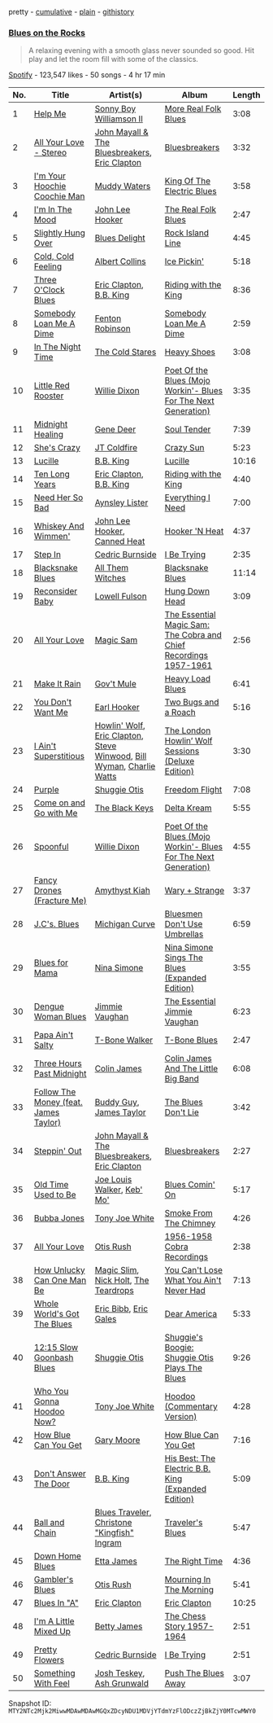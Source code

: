 pretty - [cumulative](/playlists/cumulative/37i9dQZF1DWWyCCtyRAvGr.md) - [plain](/playlists/plain/37i9dQZF1DWWyCCtyRAvGr) - [githistory](https://github.githistory.xyz/mackorone/spotify-playlist-archive/blob/main/playlists/plain/37i9dQZF1DWWyCCtyRAvGr)

### [Blues on the Rocks](https://open.spotify.com/playlist/37i9dQZF1DWWyCCtyRAvGr)

> A relaxing evening with a smooth glass never sounded so good\. Hit play and let the room fill with some of the classics.

[Spotify](https://open.spotify.com/user/spotify) - 123,547 likes - 50 songs - 4 hr 17 min

| No. | Title | Artist(s) | Album | Length |
|---|---|---|---|---|
| 1 | [Help Me](https://open.spotify.com/track/5bC6ONDsL88snGN6QasjZH) | [Sonny Boy Williamson II](https://open.spotify.com/artist/69VgCcXFV59QuQWEXSTxfK) | [More Real Folk Blues](https://open.spotify.com/album/5KTyzShPViB2hPWgzkCunV) | 3:08 |
| 2 | [All Your Love \- Stereo](https://open.spotify.com/track/1yKah8BCP3Vgq2tPBOLKL0) | [John Mayall & The Bluesbreakers](https://open.spotify.com/artist/2ScuQMRWThcifBRIvNDFDC), [Eric Clapton](https://open.spotify.com/artist/6PAt558ZEZl0DmdXlnjMgD) | [Bluesbreakers](https://open.spotify.com/album/4bSvzPMgzwvfqHAbcWG88o) | 3:32 |
| 3 | [I'm Your Hoochie Coochie Man](https://open.spotify.com/track/3KSchPNSklO5McIqRH3qYX) | [Muddy Waters](https://open.spotify.com/artist/4y6J8jwRAwO4dssiSmN91R) | [King Of The Electric Blues](https://open.spotify.com/album/4fOVcN7X7vQ8L41is621uJ) | 3:58 |
| 4 | [I'm In The Mood](https://open.spotify.com/track/6iQ0OIxisPxhzEICEXtaWS) | [John Lee Hooker](https://open.spotify.com/artist/1yNOfXGQNGjAynk77wv85x) | [The Real Folk Blues](https://open.spotify.com/album/6AToTGNfNIiOSMcl6xGJTY) | 2:47 |
| 5 | [Slightly Hung Over](https://open.spotify.com/track/6I8EbSSjimK98wiDCMtnBQ) | [Blues Delight](https://open.spotify.com/artist/3t7lCLDraWpcK4U5TWUUdA) | [Rock Island Line](https://open.spotify.com/album/3WoHYiJLkjJ0ZsDKVG9NPh) | 4:45 |
| 6 | [Cold, Cold Feeling](https://open.spotify.com/track/6kucNn22HB0qb2ZPa1BrNl) | [Albert Collins](https://open.spotify.com/artist/1uFixbBAduJkFAeRKznkvW) | [Ice Pickin'](https://open.spotify.com/album/7K0AX1jtXt1iLCtPLM3dab) | 5:18 |
| 7 | [Three O'Clock Blues](https://open.spotify.com/track/3gGKOVwsAVvwt9BcH3k18J) | [Eric Clapton](https://open.spotify.com/artist/6PAt558ZEZl0DmdXlnjMgD), [B.B\. King](https://open.spotify.com/artist/5xLSa7l4IV1gsQfhAMvl0U) | [Riding with the King](https://open.spotify.com/album/7b0Ysbudh2BH9A853EfxEu) | 8:36 |
| 8 | [Somebody Loan Me A Dime](https://open.spotify.com/track/35X1ucjCm7rHK80qJ413ci) | [Fenton Robinson](https://open.spotify.com/artist/5WFeN8vtX0TYqv0IYVbWZT) | [Somebody Loan Me A Dime](https://open.spotify.com/album/5SynQAltvwPyTbz3m8axVl) | 2:59 |
| 9 | [In The Night Time](https://open.spotify.com/track/2iYYrWUWbIeRDFhywfvKLr) | [The Cold Stares](https://open.spotify.com/artist/0hLLs7dOw0Z1XBFFrLSDln) | [Heavy Shoes](https://open.spotify.com/album/1QHdAq1f00y5Ir0B1n3QNI) | 3:08 |
| 10 | [Little Red Rooster](https://open.spotify.com/track/3Gq3uFAdJltar4ddwboPby) | [Willie Dixon](https://open.spotify.com/artist/5v8WPpMk60cqZbuZLdXjKY) | [Poet Of the Blues \(Mojo Workin'\- Blues For The Next Generation\)](https://open.spotify.com/album/5kOOtdwY3JI17osYqWEbnD) | 3:35 |
| 11 | [Midnight Healing](https://open.spotify.com/track/4RKoKePOnKpRlR68xyBQCn) | [Gene Deer](https://open.spotify.com/artist/2eIkIIArGbSEVLzC0rHxGV) | [Soul Tender](https://open.spotify.com/album/1LSwdjVS3iXgNAru0Ly5Vn) | 7:39 |
| 12 | [She's Crazy](https://open.spotify.com/track/5tRNgEl5hyFr7E2Adt7dhT) | [JT Coldfire](https://open.spotify.com/artist/2ddJt0lQSRzczoG6Yx728j) | [Crazy Sun](https://open.spotify.com/album/0vFy82Bq3HTvNnI5nVVztE) | 5:23 |
| 13 | [Lucille](https://open.spotify.com/track/4ZSJs1cqeincEi2KjUGmZC) | [B.B\. King](https://open.spotify.com/artist/5xLSa7l4IV1gsQfhAMvl0U) | [Lucille](https://open.spotify.com/album/5aowahjEeRgbLALRPb9a2s) | 10:16 |
| 14 | [Ten Long Years](https://open.spotify.com/track/4CayREZylZ5ij94y1v0zlc) | [Eric Clapton](https://open.spotify.com/artist/6PAt558ZEZl0DmdXlnjMgD), [B.B\. King](https://open.spotify.com/artist/5xLSa7l4IV1gsQfhAMvl0U) | [Riding with the King](https://open.spotify.com/album/7b0Ysbudh2BH9A853EfxEu) | 4:40 |
| 15 | [Need Her So Bad](https://open.spotify.com/track/1Msf1vU7lpnbqUDxj6HpnW) | [Aynsley Lister](https://open.spotify.com/artist/7hueZY91Csxv57p4KnPVcU) | [Everything I Need](https://open.spotify.com/album/6XGCDSommzsbG2lDSldCEy) | 7:00 |
| 16 | [Whiskey And Wimmen'](https://open.spotify.com/track/2FbLpNNlImB5mqCHgVIG1c) | [John Lee Hooker](https://open.spotify.com/artist/1yNOfXGQNGjAynk77wv85x), [Canned Heat](https://open.spotify.com/artist/27a0GiCba9K9lnkKidroFU) | [Hooker 'N Heat](https://open.spotify.com/album/0D0s7xWS9xH5x2PXO4fVw3) | 4:37 |
| 17 | [Step In](https://open.spotify.com/track/1b44sEBiYyl35EbYDgNGfk) | [Cedric Burnside](https://open.spotify.com/artist/5tuhrLilxNi6N7D6VeQZnc) | [I Be Trying](https://open.spotify.com/album/38J9ZNteDXUiLTndROhKyY) | 2:35 |
| 18 | [Blacksnake Blues](https://open.spotify.com/track/6FttMYQiHyM0lVZafG3eXO) | [All Them Witches](https://open.spotify.com/artist/29Wmfm1CojrjQ3aQP0FI65) | [Blacksnake Blues](https://open.spotify.com/album/0x9kL2LgGGnwUVm6ZesWCz) | 11:14 |
| 19 | [Reconsider Baby](https://open.spotify.com/track/65JvAtDMWtNIjDCDOLeJ2A) | [Lowell Fulson](https://open.spotify.com/artist/3VhvGNnWfzmlEyiuhzdgf5) | [Hung Down Head](https://open.spotify.com/album/4x3NEnpfAk2NY3jD6UDLEV) | 3:09 |
| 20 | [All Your Love](https://open.spotify.com/track/73GEVn1tqk9bn0KbtWsiqj) | [Magic Sam](https://open.spotify.com/artist/0XErJwG6aCEj7NpKsEZrrO) | [The Essential Magic Sam: The Cobra and Chief Recordings 1957\-1961](https://open.spotify.com/album/5pwsqaIx7UFtjXU3HiF1Nv) | 2:56 |
| 21 | [Make It Rain](https://open.spotify.com/track/4FLsABaj5iQbOfp7akXEn5) | [Gov't Mule](https://open.spotify.com/artist/5zoKOcTDI9EMOhGNaxL708) | [Heavy Load Blues](https://open.spotify.com/album/4RZFJXFYLHs9VhATqZ2nan) | 6:41 |
| 22 | [You Don't Want Me](https://open.spotify.com/track/6ECnAHxGQilDe32zQqfdz3) | [Earl Hooker](https://open.spotify.com/artist/3Ev1WS21x5Jav9j214A19O) | [Two Bugs and a Roach](https://open.spotify.com/album/4IWaRuc8RGDetpOm5Bv4Ho) | 5:16 |
| 23 | [I Ain't Superstitious](https://open.spotify.com/track/14RtX37onWzSyGDxrVEjnH) | [Howlin' Wolf](https://open.spotify.com/artist/0Wxy5Qka8BN9crcFkiAxSR), [Eric Clapton](https://open.spotify.com/artist/6PAt558ZEZl0DmdXlnjMgD), [Steve Winwood](https://open.spotify.com/artist/5gxynDEKwNDgxGJmJjZyte), [Bill Wyman](https://open.spotify.com/artist/5TKEKLhk0wTKM5m61BtKQC), [Charlie Watts](https://open.spotify.com/artist/5e50biMeBYtqgeMAAMPi9k) | [The London Howlin’ Wolf Sessions \(Deluxe Edition\)](https://open.spotify.com/album/0Ja5leAzA5UZPhQC07U10l) | 3:30 |
| 24 | [Purple](https://open.spotify.com/track/510i2lQvSKIgFXVrq2Dg5Y) | [Shuggie Otis](https://open.spotify.com/artist/4YHtIE7FI8ITfekzzN5Jpl) | [Freedom Flight](https://open.spotify.com/album/7suTZDEkiDpzkouw300noM) | 7:08 |
| 25 | [Come on and Go with Me](https://open.spotify.com/track/7M9Bru9dH3gHSmx6c7bo7j) | [The Black Keys](https://open.spotify.com/artist/7mnBLXK823vNxN3UWB7Gfz) | [Delta Kream](https://open.spotify.com/album/682pJqnx8hcrCfSjvyNBki) | 5:55 |
| 26 | [Spoonful](https://open.spotify.com/track/6c2qCpSjexlM9HYg9TnFFt) | [Willie Dixon](https://open.spotify.com/artist/5v8WPpMk60cqZbuZLdXjKY) | [Poet Of the Blues \(Mojo Workin'\- Blues For The Next Generation\)](https://open.spotify.com/album/5kOOtdwY3JI17osYqWEbnD) | 4:55 |
| 27 | [Fancy Drones \(Fracture Me\)](https://open.spotify.com/track/1l9LNsjdOQ3Wfkmnsjetxj) | [Amythyst Kiah](https://open.spotify.com/artist/1lhaaKpTyXOnjp79M3xYBl) | [Wary + Strange](https://open.spotify.com/album/75g27i85SR6XYAXKRRfOda) | 3:37 |
| 28 | [J.C's\. Blues](https://open.spotify.com/track/7j1KFZmBIKtv8lsmTptiM1) | [Michigan Curve](https://open.spotify.com/artist/6gMUWmZUceCtcaztahkqba) | [Bluesmen Don't Use Umbrellas](https://open.spotify.com/album/4f8EqC1IzbcSosXgbkSbTm) | 6:59 |
| 29 | [Blues for Mama](https://open.spotify.com/track/2vY3XKWiQ3gb4o0aXRtHjY) | [Nina Simone](https://open.spotify.com/artist/7G1GBhoKtEPnP86X2PvEYO) | [Nina Simone Sings The Blues \(Expanded Edition\)](https://open.spotify.com/album/12aKG91Tj6hJFOe90TzcX2) | 3:55 |
| 30 | [Dengue Woman Blues](https://open.spotify.com/track/4OGyibX2nayDVCUfFN4u8x) | [Jimmie Vaughan](https://open.spotify.com/artist/4gPGI1vW8TOypARV9Ykzae) | [The Essential Jimmie Vaughan](https://open.spotify.com/album/61ahDSudLBKZ06utlL3g4y) | 6:23 |
| 31 | [Papa Ain't Salty](https://open.spotify.com/track/1OGh5aeiGiNvuD37LiNN99) | [T\-Bone Walker](https://open.spotify.com/artist/6nPKmEbQmR8jGZEm7ArOFX) | [T\-Bone Blues](https://open.spotify.com/album/1YPBXkcPa4KYio6Ziyp7d3) | 2:47 |
| 32 | [Three Hours Past Midnight](https://open.spotify.com/track/2foANcWBXIew7aBRUDaPuC) | [Colin James](https://open.spotify.com/artist/5OH6mZ9jAWB8UnC1447H1j) | [Colin James And The Little Big Band](https://open.spotify.com/album/0emrpjJ9IbaBS6lc6FpaDm) | 6:08 |
| 33 | [Follow The Money \(feat\. James Taylor\)](https://open.spotify.com/track/0BjPesQ5R1GbeAqziScKAs) | [Buddy Guy](https://open.spotify.com/artist/2gCsNOpiBaMNh20jQ5prf0), [James Taylor](https://open.spotify.com/artist/0vn7UBvSQECKJm2817Yf1P) | [The Blues Don't Lie](https://open.spotify.com/album/4l9eneOLKyG0u5W4bkDQwp) | 3:42 |
| 34 | [Steppin' Out](https://open.spotify.com/track/4XpLqmD7SxGzaKuTs07FM0) | [John Mayall & The Bluesbreakers](https://open.spotify.com/artist/2ScuQMRWThcifBRIvNDFDC), [Eric Clapton](https://open.spotify.com/artist/6PAt558ZEZl0DmdXlnjMgD) | [Bluesbreakers](https://open.spotify.com/album/4bSvzPMgzwvfqHAbcWG88o) | 2:27 |
| 35 | [Old Time Used to Be](https://open.spotify.com/track/5qORQA2LGzwmmCjLgHtHS6) | [Joe Louis Walker](https://open.spotify.com/artist/5MPJKwuEzyWgfueKrogllD), [Keb' Mo'](https://open.spotify.com/artist/6iDaoPZVgxrTkndDCisX8F) | [Blues Comin' On](https://open.spotify.com/album/3nToFx6LGlS7AUa01g1KCa) | 5:17 |
| 36 | [Bubba Jones](https://open.spotify.com/track/5sLY0cuhTdcKuJi674IWLx) | [Tony Joe White](https://open.spotify.com/artist/6QvgWa4x3Ij4tvBpFMo11P) | [Smoke From The Chimney](https://open.spotify.com/album/5VcbS7I5iRYJoZSOp344F1) | 4:26 |
| 37 | [All Your Love](https://open.spotify.com/track/3dTKNQxas5m4cuunpHiVpi) | [Otis Rush](https://open.spotify.com/artist/1h0hOL3bVcYlg4xcSjU7fP) | [1956\-1958 Cobra Recordings](https://open.spotify.com/album/2qmdzBnhgSKueas63F83g7) | 2:38 |
| 38 | [How Unlucky Can One Man Be](https://open.spotify.com/track/5MULjaj5Xzjd2pyvUK8rRM) | [Magic Slim](https://open.spotify.com/artist/0uDA9BcTnKIPpNcZX6ZY3x), [Nick Holt](https://open.spotify.com/artist/33vrw08zWB0fcGP8sGFWCo), [The Teardrops](https://open.spotify.com/artist/4sCjplymm6JRWbieiNWhto) | [You Can't Lose What You Ain't Never Had](https://open.spotify.com/album/3Jqjl8E2mtMf0IlrxuriRQ) | 7:13 |
| 39 | [Whole World's Got The Blues](https://open.spotify.com/track/025MO5zsytvjgjZiuokOyS) | [Eric Bibb](https://open.spotify.com/artist/2uNcfNhlVJUyEX0t0NG1m1), [Eric Gales](https://open.spotify.com/artist/3x8RBu8okCCBLi5vnY4UyV) | [Dear America](https://open.spotify.com/album/3lrysOZwArhHFtnI1JEBtZ) | 5:33 |
| 40 | [12:15 Slow Goonbash Blues](https://open.spotify.com/track/4zy2Th0CDzOyNwbTODygmj) | [Shuggie Otis](https://open.spotify.com/artist/4YHtIE7FI8ITfekzzN5Jpl) | [Shuggie's Boogie: Shuggie Otis Plays The Blues](https://open.spotify.com/album/6WSeoiDc3zAjZVjFzMyLBC) | 9:26 |
| 41 | [Who You Gonna Hoodoo Now?](https://open.spotify.com/track/0ezAYtCKGYWVAtSr1xZGVe) | [Tony Joe White](https://open.spotify.com/artist/6QvgWa4x3Ij4tvBpFMo11P) | [Hoodoo \(Commentary Version\)](https://open.spotify.com/album/2o8wETexTC7MB0MON0oVWN) | 4:28 |
| 42 | [How Blue Can You Get](https://open.spotify.com/track/2P5nxLbWpdpFrrt03R7fU0) | [Gary Moore](https://open.spotify.com/artist/23wr9RJZg0PmYvVFyNkQ4j) | [How Blue Can You Get](https://open.spotify.com/album/0ZpuZkMjlRYETgOAjVAaZp) | 7:16 |
| 43 | [Don't Answer The Door](https://open.spotify.com/track/5JIsQC6ObGhzzRHMdEPMdV) | [B.B\. King](https://open.spotify.com/artist/5xLSa7l4IV1gsQfhAMvl0U) | [His Best: The Electric B.B\. King \(Expanded Edition\)](https://open.spotify.com/album/5mdl9vCNEXZl1EbRdHMRW4) | 5:09 |
| 44 | [Ball and Chain](https://open.spotify.com/track/5JrKfqQFOTwksNVdAUSF4b) | [Blues Traveler](https://open.spotify.com/artist/3pHeBYl1yujXcZqqfF1UyQ), [Christone "Kingfish" Ingram](https://open.spotify.com/artist/5jMGnqJkgPaiJzwy5bOcYX) | [Traveler's Blues](https://open.spotify.com/album/4qZssWithmdjNIlbve7XJ3) | 5:47 |
| 45 | [Down Home Blues](https://open.spotify.com/track/5WGUe5K85GamXycXDoMT6l) | [Etta James](https://open.spotify.com/artist/0iOVhN3tnSvgDbcg25JoJb) | [The Right Time](https://open.spotify.com/album/1FIwDtSAdIyBCpBvNheudQ) | 4:36 |
| 46 | [Gambler's Blues](https://open.spotify.com/track/3hLxjGBGvO1VF3p6BMPn8x) | [Otis Rush](https://open.spotify.com/artist/1h0hOL3bVcYlg4xcSjU7fP) | [Mourning In The Morning](https://open.spotify.com/album/39zS4QvdYkdcoa7VzG7KHe) | 5:41 |
| 47 | [Blues In "A"](https://open.spotify.com/track/6qXGPlkW4paWUiKUai43Mj) | [Eric Clapton](https://open.spotify.com/artist/6PAt558ZEZl0DmdXlnjMgD) | [Eric Clapton](https://open.spotify.com/album/3taJF5jtfoJZ3zDKJBu5zG) | 10:25 |
| 48 | [I'm A Little Mixed Up](https://open.spotify.com/track/4cLPvcojgZHpaxP7d5akhG) | [Betty James](https://open.spotify.com/artist/4aBu3Gcusv3NI99mFiMI6v) | [The Chess Story 1957\-1964](https://open.spotify.com/album/6hLDuFXaABk2LySPldc5CB) | 2:51 |
| 49 | [Pretty Flowers](https://open.spotify.com/track/60vycVSlMAOiqZd7qtW9Vp) | [Cedric Burnside](https://open.spotify.com/artist/5tuhrLilxNi6N7D6VeQZnc) | [I Be Trying](https://open.spotify.com/album/38J9ZNteDXUiLTndROhKyY) | 2:51 |
| 50 | [Something With Feel](https://open.spotify.com/track/6MAuL12Qbgkv5DpaZL4cZO) | [Josh Teskey](https://open.spotify.com/artist/4BGagHmgh8YwhvCuUQinnd), [Ash Grunwald](https://open.spotify.com/artist/04HjibunL2jGRLEqVEMfZY) | [Push The Blues Away](https://open.spotify.com/album/7irww8KcLSoJ3r8ZkZTtjC) | 3:07 |

Snapshot ID: `MTY2NTc2Mjk2MiwwMDAwMDAwMGQxZDcyNDU1MDVjYTdmYzFlODczZjBkZjY0MTcwMWY0`
